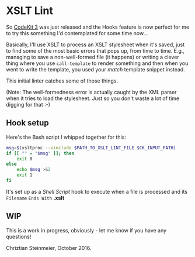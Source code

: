 # XSLT Lint

So [CodeKit 3](https://codekitapp.com) was just released and the Hooks feature is now perfect
for me to try this something I'd contemplated for some time now...

Basically, I'll use XSLT to process an XSLT stylesheet when it's saved, just to find some of the most basic
errors that pops up, from time to time. E.g., managing to save a non-well-formed file (it happens) or writing
a clever thing where you use `call-template` to render something and then when you went to write the template,
you used your *match* template snippet instead.

This initial linter catches some of those things.

(Note: The well-formedness error is actually caught by the XML parser when it tries to load the stylesheet.
Just so you don't waste a lot of time digging for that :-)

## Hook setup

Here's the Bash script I whipped together for this:

```bash
msg=$(xsltproc --xinclude $PATH_TO_XSLT_LINT_FILE $CK_INPUT_PATH)
if [[ "" = "$msg" ]]; then
	exit 0
else
	echo $msg >&2
	exit 1
fi
```

It's set up as a *Shell Script* hook to execute when a file is processed and its `Filename` `Ends With` **.xslt**

## WIP

This is a work in progress, obviously - let me know if you have any questions!

Chriztian Steinmeier, October 2016.
